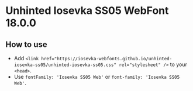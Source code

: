 # Unhinted Iosevka SS05 WebFont 18.0.0

## How to use

- Add `<link href="https://iosevka-webfonts.github.io/unhinted-iosevka-ss05/unhinted-iosevka-ss05.css" rel="stylesheet" />` to your `<head>`.
- Use `fontFamily: 'Iosevka SS05 Web'` or `font-family: 'Iosevka SS05 Web'`.
